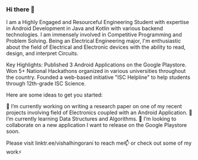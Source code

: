 ### Hi there 👋


<!--**vishalvhingorani/vishalvhingorani** is a ✨ _special_ ✨ repository because its `README.md` (this file) appears on your GitHub profile.-->

I am a Highly Engaged and Resourceful Engineering Student with expertise in Android Development in Java and Kotlin with various backend technologies. I am immensely involved in Competitive Programming and Problem Solving. Being an Electrical Engineering major, I'm enthusiastic about the field of Electrical and Electronic devices with the ability to read, design, and interpret Circuits.


Key Highlights:
Published 3 Android Applications on the Google Playstore.
Won 5+ National Hackathons organized in various universities throughout the country.
Founded a web-based initiative "ISC Helpline" to help students through 12th-grade ISC Science.


Here are some ideas to get you started:

🔭 I’m currently working on writing a research paper on one of my recent projects involving field of Electronics coupled with an Android Application.
🌱 I’m currently learning Data Structures and Algorithms.
👯 I’m looking to collaborate on a new application I want to release on the Google Playstore soon.
<!--- 🤔 I’m looking for help with ...
- 💬 Ask me about ...
- 📫 How to reach me: 
- 😄 Pronouns: ...
- ⚡ Fun fact: ...
-->

Please visit linktr.ee/vishalhingorani to reach me📫 or check out some of my work⚡
